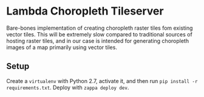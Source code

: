 # Lambda Choropleth Tileserver

Bare-bones implementation of creating choropleth raster tiles fom existing vector tiles.
This will be extremely slow compared to traditional sources of hosting raster tiles, and in
our case is intended for generating choropleth images of a map primarily using vector tiles.

## Setup

Create a `virtualenv` with Python 2.7, activate it, and then run `pip install -r requirements.txt`.
Deploy with `zappa deploy dev`.